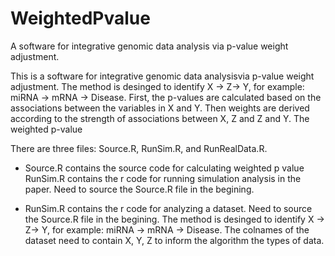# WeightedPvalue
A software for integrative genomic data analysis via p-value weight adjustment. 

This is a software for integrative genomic data analysisvia p-value weight adjustment. The method is desinged to identify X -> Z-> Y, for example: miRNA -> mRNA -> Disease. First, the p-values are calculated based on the associations between the variables in X and Y. Then weights are derived according to the strength of associations between X, Z and Z and Y. The weighted p-value 


There are three files: 
Source.R, RunSim.R, and RunRealData.R. 

* Source.R contains the source code for calculating weighted p value  
RunSim.R contains the r code for running simulation analysis in the paper. Need to source the Source.R file in the begining. 

* RunSim.R contains the r code for analyzing a dataset. Need to source the Source.R file in the begining. The method is desinged to identify X -> Z-> Y, for example: miRNA -> mRNA -> Disease. The colnames of the dataset need to contain X, Y, Z  to inform the algorithm the types of data. 
